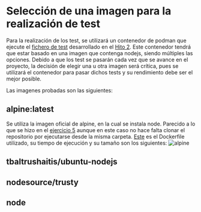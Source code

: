 # Selección de una imagen para la realización de test
Para la realización de los test, se utilizará un contenedor de podman que ejecute el [fichero de test]() desarrollado en el [Hito 2](https://github.com/AlbertoLejarraga/percepcion-relativa-deportistas/milestone/2?closed=1). Este contenedor tendrá que estar basado en una imagen que contenga nodejs, siendo múltiples las opciones. Debido a que los test se pasarán cada vez que se avance en el proyecto, la decisión de elegir una u otra imagen será crítica, pues se utilizará el contenedor para pasar dichos tests y su rendimiento debe ser el mejor posible.

Las imagenes probadas son las siguientes:

## alpine:latest
Se utiliza la imagen oficial de alpine, en la cual se instala node. Parecido a lo que se hizo en el [ejercicio 5](https://github.com/AlbertoLejarraga/Autoevaluacion-IV-2020/tree/main/Semana%204-Contenedores/Ejercicio%205) aunque en este caso no hace falta clonar el repositorio por ejecutarse desde la misma carpeta.
[Este](https://github.com/AlbertoLejarraga/percepcion-relativa-deportistas/commit/54eafb00f9eb9907cfd7ae2697d5d22dea78aff0) es el Dockerfile utilizado, su tiempo de ejecución y su tamaño son los siguientes:
![alpine](https://github.com/AlbertoLejarraga/percepcion-relativa-deportistas/blob/main/docs/img/alpine.png)

## tbaltrushaitis/ubuntu-nodejs

## nodesource/trusty

## node
